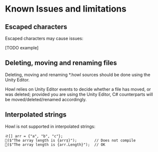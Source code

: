 # Known Issues and limitations

## Escaped characters

Escaped characters may cause issues:

[TODO example]

## Deleting, moving and renaming files

Deleting, moving and renaming \*.howl sources should be done using the Unity Editor.

Howl relies on Unity Editor events to decide whether a file has moved, or was deleted; provided you are using the Unity Editor, C# counterparts will be moved/deleted/renamed accordingly.

## Interpolated strings

Howl is not supported in interpolated strings:

```howl
ㄹ[] arr = {"a", "b", "c"};
🍥($"The array length is {arr❙}");        // Does not compile
🍥($"The array length is {arr.Length}");  // OK
```
